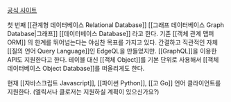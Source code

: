 [공식 사이트](https://www.edgedb.com)

첫 번째 [[관계형 데이터베이스 Relational Database]] [[그래프 데이터베이스 Graph Database|그래프]] [[데이터베이스 Database]] 라고 한다. 기존 [[객체 관계 맵퍼 ORM]] 의 한계를 뛰어넘는다는 야심찬 목표를 가지고 있다. 간결하고 직관적인 자체 [[질의 언어 Query Language]]인 EdgeQL을 만들었지만. [[GraphQL]]을 이용한 API도 지원한다고 한다. 테이블 대신 [[객체 Object]]를 기본 단위로 사용해서 [[객체 데이터베이스 Object Database]]를 떠올리게도 한다.

현재 [[자바스크립트 Javascript]], [[파이썬 Python]], [[고 Go]] 언어 클라이언트를 지원한다. (엘릭서나 클로저는 지원하실 계획이 있으신가요?)
